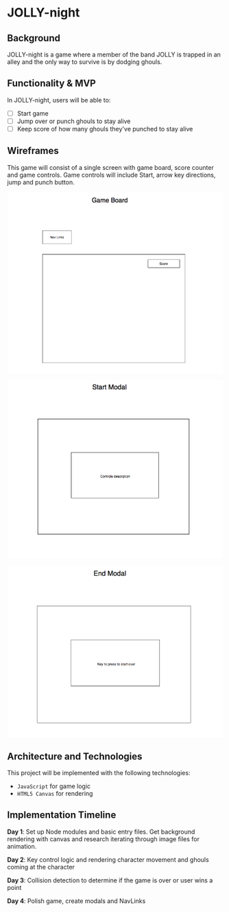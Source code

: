 # JOLLY-night

## Background

JOLLY-night is a game where a member of the band JOLLY is trapped in an alley and the only way to survive is by dodging ghouls.


## Functionality & MVP

In JOLLY-night, users will be able to:

- [ ] Start game
- [ ] Jump over or punch ghouls to stay alive
- [ ] Keep score of how many ghouls they've punched to stay alive

## Wireframes

This game will consist of a single screen with game board, score counter and game controls.  Game controls will include Start, arrow key directions, jump and punch button.


![wireframes](wireframes/wireframe.png)

![start](wireframes/start.png)

![end](wireframes/end.png)

## Architecture and Technologies


This project will be implemented with the following technologies:

- `JavaScript` for game logic
- `HTML5 Canvas` for rendering


## Implementation Timeline

**Day 1**: Set up Node modules and basic entry files.  Get background rendering with canvas and research iterating through image files for animation.

**Day 2**: Key control logic and rendering character movement and ghouls coming at the character

**Day 3**:  Collision detection to determine if the game is over or user wins a point

**Day 4**: Polish game, create modals and NavLinks
